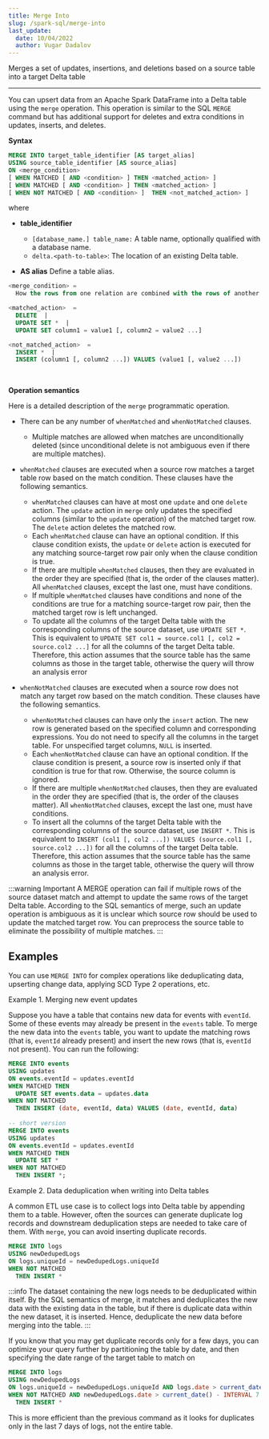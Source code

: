 ```yaml
---
title: Merge Into
slug: /spark-sql/merge-into
last_update:
  date: 10/04/2022
  author: Vugar Dadalov
---
```


<!-- <head>
  <title>Merge Into</title>
  <meta
    name="description"
    content="Merge Into"
  />
</head> -->

Merges a set of updates, insertions, and deletions based on a source table into a target Delta table
___

You can upsert data from an Apache Spark DataFrame into a Delta table using the `merge` operation. This operation is similar to the SQL `MERGE` command but has additional support for deletes and extra conditions in updates, inserts, and deletes.


**Syntax** 

```sql
MERGE INTO target_table_identifier [AS target_alias]
USING source_table_identifier [AS source_alias]
ON <merge_condition>
[ WHEN MATCHED [ AND <condition> ] THEN <matched_action> ]
[ WHEN MATCHED [ AND <condition> ] THEN <matched_action> ]
[ WHEN NOT MATCHED [ AND <condition> ]  THEN <not_matched_action> ]
```

where

  * **table_identifier** 
      * `[database_name.] table_name:` A table name, optionally qualified with a database name.
      * `delta.<path-to-table>`: The location of an existing Delta table.

  * **AS alias** 
    Define a table alias.

```sql
<merge_condition> =
  How the rows from one relation are combined with the rows of another relation. An expression with a return type of Boolean.

<matched_action>  =
  DELETE  |
  UPDATE SET *  |
  UPDATE SET column1 = value1 [, column2 = value2 ...]

<not_matched_action>  =
  INSERT *  |
  INSERT (column1 [, column2 ...]) VALUES (value1 [, value2 ...])
```

<br/>


**Operation semantics**

Here is a detailed description of the `merge` programmatic operation.

  * There can be any number of `whenMatched` and `whenNotMatched` clauses.
      * Multiple matches are allowed when matches are unconditionally deleted (since unconditional delete is not ambiguous even if there are multiple matches).

  * `whenMatched` clauses are executed when a source row matches a target table row based on the match condition. These clauses have the following semantics.
      * `whenMatched` clauses can have at most one `update` and one `delete` action. The `update` action in `merge` only updates the specified columns (similar to the `update` operation) of the matched target row. The `delete` action deletes the matched row.
      * Each `whenMatched` clause can have an optional condition. If this clause condition exists, the `update` or `delete` action is executed for any matching source-target row pair only when the clause condition is true.
      * If there are multiple `whenMatched` clauses, then they are evaluated in the order they are specified (that is, the order of the clauses matter). All `whenMatched` clauses, except the last one, must have conditions.
      * If multiple `whenMatched` clauses have conditions and none of the conditions are true for a matching source-target row pair, then the matched target row is left unchanged.
      * To update all the columns of the target Delta table with the corresponding columns of the source dataset, use `UPDATE SET *`. This is equivalent to `UPDATE SET col1 = source.col1 [, col2 = source.col2 ...]` for all the columns of the target Delta table. Therefore, this action assumes that the source table has the same columns as those in the target table, otherwise the query will throw an analysis error
 
 * `whenNotMatched` clauses are executed when a source row does not match any target row based on the match condition. These clauses have the following semantics.
     * `whenNotMatched` clauses can have only the `insert` action. The new row is generated based on the specified column and corresponding expressions. You do not need to specify all the columns in the target table. For unspecified target columns, `NULL` is inserted.
      * Each `whenNotMatched` clause can have an optional condition. If the clause condition is present, a source row is inserted only if that condition is true for that row. Otherwise, the source column is ignored.
      * If there are multiple `whenNotMatched` clauses, then they are evaluated in the order they are specified (that is, the order of the clauses matter). All `whenNotMatched` clauses, except the last one, must have conditions.
      * To insert all the columns of the target Delta table with the corresponding columns of the source dataset, use `INSERT *`. This is equivalent to `INSERT (col1 [, col2 ...]) VALUES (source.col1 [, source.col2 ...])` for all the columns of the target Delta table. Therefore, this action assumes that the source table has the same columns as those in the target table, otherwise the query will throw an analysis error.

:::warning Important
A MERGE operation can fail if multiple rows of the source dataset match and attempt to update the same rows of the target Delta table. According to the SQL semantics of merge, such an update operation is ambiguous as it is unclear which source row should be used to update the matched target row. You can preprocess the source table to eliminate the possibility of multiple matches.
:::

## **Examples**

You can use ```MERGE INTO``` for complex operations like deduplicating data, upserting change data, applying SCD Type 2 operations, etc.

Example 1. Merging new event updates

Suppose you have a table that contains new data for events with `eventId`. Some of these events may already be present in the `events` table. To merge the new data into the `events` table, you want to update the matching rows (that is, `eventId` already present) and insert the new rows (that is, `eventId` not present). You can run the following:

```sql
MERGE INTO events
USING updates
ON events.eventId = updates.eventId
WHEN MATCHED THEN
  UPDATE SET events.data = updates.data
WHEN NOT MATCHED
  THEN INSERT (date, eventId, data) VALUES (date, eventId, data)
  
-- short version
MERGE INTO events
USING updates
ON events.eventId = updates.eventId
WHEN MATCHED THEN
  UPDATE SET *
WHEN NOT MATCHED
  THEN INSERT *;
```

Example 2. Data deduplication when writing into Delta tables

A common ETL use case is to collect logs into Delta table by appending them to a table. However, often the sources can generate duplicate log records and downstream deduplication steps are needed to take care of them. With ```merge```, you can avoid inserting duplicate records.

```sql
MERGE INTO logs
USING newDedupedLogs
ON logs.uniqueId = newDedupedLogs.uniqueId
WHEN NOT MATCHED
  THEN INSERT *
```

:::info
The dataset containing the new logs needs to be deduplicated within itself. By the SQL semantics of merge, it matches and deduplicates the new data with the existing data in the table, but if there is duplicate data within the new dataset, it is inserted. Hence, deduplicate the new data before merging into the table.
:::


If you know that you may get duplicate records only for a few days, you can optimize your query further by partitioning the table by date, and then specifying the date range of the target table to match on

```sql
MERGE INTO logs
USING newDedupedLogs
ON logs.uniqueId = newDedupedLogs.uniqueId AND logs.date > current_date() - INTERVAL 7 DAYS
WHEN NOT MATCHED AND newDedupedLogs.date > current_date() - INTERVAL 7 DAYS
  THEN INSERT *
```


This is more efficient than the previous command as it looks for duplicates only in the last 7 days of logs, not the entire table.